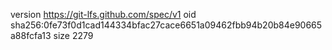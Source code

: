version https://git-lfs.github.com/spec/v1
oid sha256:0fe73f0d1cad144334bfac27cace6651a09462fbb94b20b84e90665a88fcfa13
size 2279
